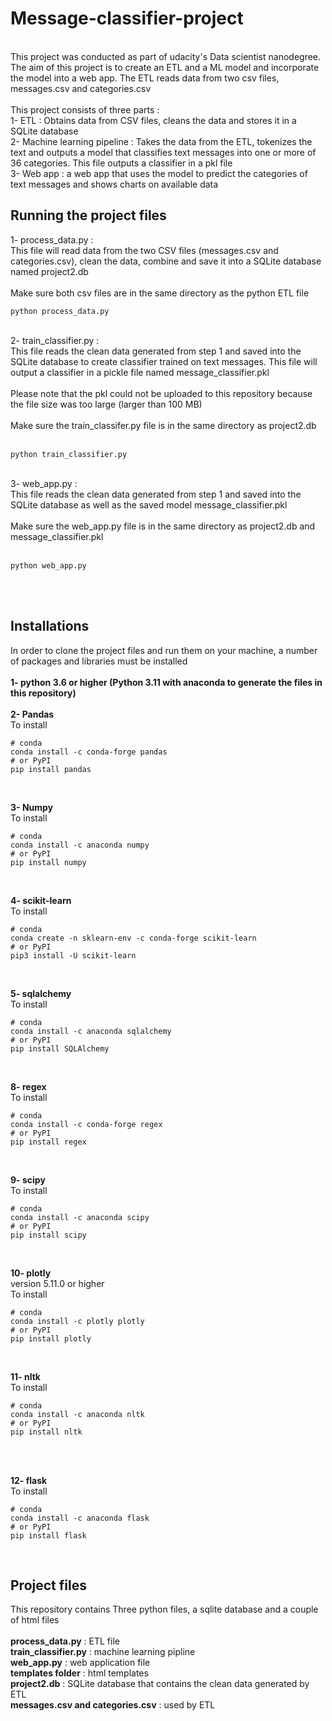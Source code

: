 # Message-classifier-project

<br>
This project was conducted as part of udacity's Data scientist nanodegree. The aim of this project is to create an ETL and a ML model and incorporate the model into a web app. The ETL reads data from two csv files, messages.csv and categories.csv
<br><br>
This project consists of three parts :
<br>
1- ETL : Obtains data from CSV files, cleans the data and stores it in a SQLite database
<br>
2- Machine learning pipeline : Takes the data from the ETL, tokenizes the text and outputs a model that classifies text messages into one or more of 36 categories. This file outputs a classifier in a pkl file
<br>
3- Web app : a web app that uses the model to predict the categories of text messages and shows charts on available data

## Running the project files
1- process_data.py :
<br>This file will read data from the two CSV files (messages.csv and categories.csv), clean the data, combine and save it into a SQLite database named project2.db
<br><br>
Make sure both csv files are in the same directory as the python ETL file
<br>
```
python process_data.py
```
<br>
2- train_classifier.py :
<br>This file reads the clean data generated from step 1 and saved into the SQLite database to create classifier trained on text messages.  This file will output a classifier in a pickle file named message_classifier.pkl
<br><br>
Please note that the pkl could not be uploaded to this repository because the file size was too large (larger than 100 MB)
<br><br>
Make sure the train_classifer.py file is in the same directory as project2.db
<br><br>

```
python train_classifier.py
```
<br>
3- web_app.py :
<br>
This file reads the clean data generated from step 1 and saved into the SQLite database as well as the saved model message_classifier.pkl
<br><br>
Make sure the web_app.py file is in the same directory as project2.db and message_classifier.pkl
<br><br>

```
python web_app.py
```
<br><br>
## Installations
In order to clone the project files and run them on your machine, a number of packages and libraries must be installed
<br><br>
**1- python 3.6 or higher (Python 3.11 with anaconda to generate the files in this repository)**
<br><br>
**2- Pandas**
<br>
  To install
<br>
```
# conda
conda install -c conda-forge pandas
# or PyPI
pip install pandas
```
<br>

**3- Numpy**
<br>
  To install
<br>
```
# conda
conda install -c anaconda numpy
# or PyPI
pip install numpy
```
<br>

**4- scikit-learn**
<br>
  To install
<br>
```
# conda
conda create -n sklearn-env -c conda-forge scikit-learn
# or PyPI
pip3 install -U scikit-learn
```
<br>

**5- sqlalchemy**
<br>
  To install
<br>
```
# conda
conda install -c anaconda sqlalchemy
# or PyPI
pip install SQLAlchemy
```
<br>

**8- regex**
<br>
  To install
<br>
```
# conda
conda install -c conda-forge regex
# or PyPI
pip install regex
```
<br>

**9- scipy**
<br>
  To install
<br>
```
# conda
conda install -c anaconda scipy
# or PyPI
pip install scipy
```
<br>

**10- plotly**
<br>
  version 5.11.0 or higher
<br>
  To install 
<br>
```
# conda
conda install -c plotly plotly
# or PyPI
pip install plotly
```
<br>

**11- nltk**
<br>
  To install
<br>
```
# conda
conda install -c anaconda nltk
# or PyPI
pip install nltk
```
<br>

<br>

**12- flask**
<br>
  To install
<br>
```
# conda
conda install -c anaconda flask
# or PyPI
pip install flask
```
<br>

## Project files
This repository contains Three python files, a sqlite database and a couple of html files
<br><br>
**process_data.py** : ETL file
<br>
**train_classifier.py** : machine learning pipline
<br>
**web_app.py** : web application file
<br>
**templates folder** : html templates
<br>
**project2.db** : SQLite database that contains the clean data generated by ETL
<br>
**messages.csv and categories.csv** : used by ETL  
